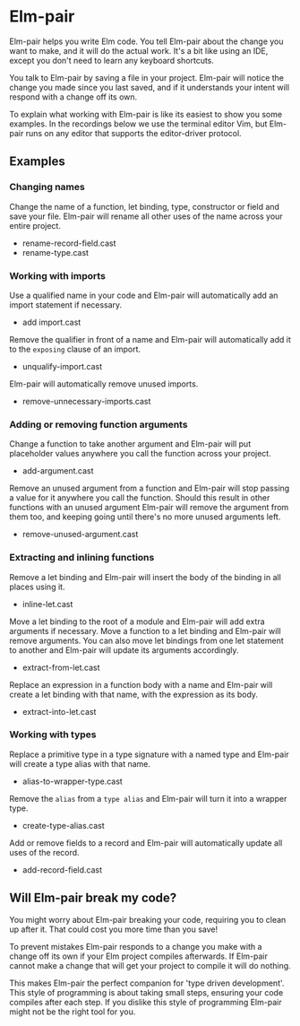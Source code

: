 # Elm-pair

Elm-pair helps you write Elm code. You tell Elm-pair about the change you want
to make, and it will do the actual work. It's a bit like using an IDE, except
you don't need to learn any keyboard shortcuts.

You talk to Elm-pair by saving a file in your project. Elm-pair will notice the change you made since you last saved, and if it understands your intent will respond with a change off its own.

To explain what working with Elm-pair is like its easiest to show you some examples. In the recordings below we use the terminal editor Vim, but Elm-pair runs on any editor that supports the editor-driver protocol.

## Examples

### Changing names

Change the name of a function, let binding, type, constructor or field and save your file. Elm-pair will rename all other uses of the name across your entire project.

- rename-record-field.cast
- rename-type.cast

### Working with imports

Use a qualified name in your code and Elm-pair will automatically add an import statement if necessary.

- add import.cast

Remove the qualifier in front of a name and Elm-pair will automatically add it to the `exposing` clause of an import.

- unqualify-import.cast

Elm-pair will automatically remove unused imports.

- remove-unnecessary-imports.cast

### Adding or removing function arguments

Change a function to take another argument and Elm-pair will put placeholder values anywhere you call the function across your project.

- add-argument.cast

Remove an unused argument from a function and Elm-pair will stop passing a value for it anywhere you call the function. Should this result in other functions with an unused argument Elm-pair will remove the argument from them too, and keeping going until there's no more unused arguments left.

- remove-unused-argument.cast

### Extracting and inlining functions

Remove a let binding and Elm-pair will insert the body of the binding in all places using it.

- inline-let.cast

Move a let binding to the root of a module and Elm-pair will add extra arguments if necessary. Move a function to a let binding and Elm-pair will remove arguments. You can also move let bindings from one let statement to another and Elm-pair will update its arguments accordingly.

- extract-from-let.cast

Replace an expression in a function body with a name and Elm-pair will create a let binding with that name, with the expression as its body.

- extract-into-let.cast

### Working with types

Replace a primitive type in a type signature with a named type and Elm-pair will create a type alias with that name.

- alias-to-wrapper-type.cast

Remove the `alias` from a `type alias` and Elm-pair will turn it into a wrapper type.

- create-type-alias.cast

Add or remove fields to a record and Elm-pair will automatically update all uses of the record.

- add-record-field.cast

## Will Elm-pair break my code?

You might worry about Elm-pair breaking your code, requiring you to clean up after it. That could cost you more time than you save!

To prevent mistakes Elm-pair responds to a change you make with a change off its own if your Elm project compiles afterwards. If Elm-pair cannot make a change that will get your project to compile it will do nothing.

This makes Elm-pair the perfect companion for 'type driven development'. This style of programming is about taking small steps, ensuring your code compiles after each step. If you dislike this style of programming Elm-pair might not be the right tool for you.
